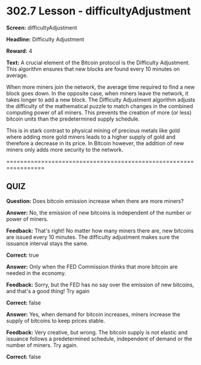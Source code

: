 # 302.7 Lesson - difficultyAdjustment

**Screen:** difficultyAdjustment

**Headline:** Difficulty Adjustment

**Reward:** 4

**Text:** A crucial element of the Bitcoin protocol is the Difficulty Adjustment. This algorithm ensures that new blocks are found every 10 minutes on average.

When more miners join the network, the average time required to find a new block goes down. In the opposite case, when miners leave the network, it takes longer to add a new block. The Difficulty Adjustment algorithm adjusts the difficulty of the mathematical puzzle to match changes in the combined computing power of all miners. This prevents the creation of more (or less) bitcoin units than the predetermined supply schedule.

This is in stark contrast to physical mining of precious metals like gold where adding more gold miners leads to a higher supply of gold and therefore a decrease in its price. In Bitcoin however, the addition of new miners only adds more security to the network.

\=================================================================

## QUIZ

**Question:** Does bitcoin emission increase when there are more miners?

**Answer:** No, the emission of new bitcoins is independent of the number or power of miners.

**Feedback:** That's right! No matter how many miners there are, new bitcoins are issued every 10 minutes. The difficulty adjustment makes sure the issuance interval stays the same.

**Correct:** true

**Answer:** Only when the FED Commission thinks that more bitcoin are needed in the economy.

**Feedback:** Sorry, but the FED has no say over the emission of new bitcoins, and that's a good thing! Try again

**Correct:** false

**Answer:** Yes, when demand for bitcoin increases, miners increase the supply of bitcoins to keep prices stable.

**Feedback:** Very creative, but wrong. The bitcoin supply is not elastic and issuance follows a predetermined schedule, independent of demand or the number of miners. Try again.

**Correct:** false

<figure><img src="../.gitbook/assets/302-07.png" alt=""><figcaption></figcaption></figure>
